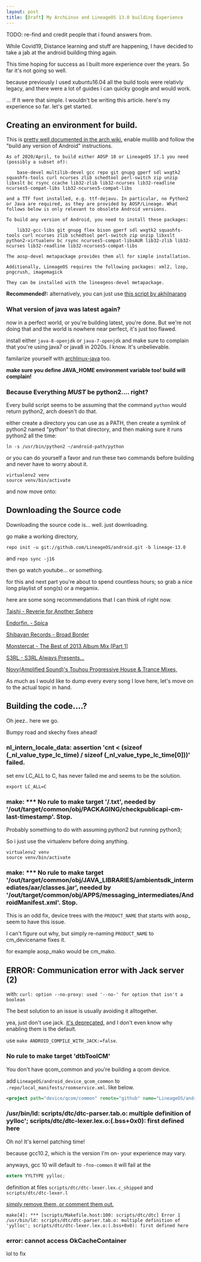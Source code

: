 ```yaml
---
layout: post
title: [Draft] My ArchLinux and LineageOS 13.0 building Experience
---
```


TODO: re-find and credit people that i found answers from.

While Covid19, Distance learning and stuff are happening, I have decided to take a jab at the android building thing again. 

This time hoping for success as I built more experience over the years. So far it's not going so well.

because previously I used xubuntu16.04 all the build tools were relativly legacy, and there were a lot of guides i can quicky google and would work.

... If It were that simple. I wouldn't be writing this article. here's my experience so far. let's get started.

## Creating an environment for build.

This is [pretty well documented in the arch wiki.](https://wiki.archlinux.org/index.php/Android#Required_packages) enable mulilib and follow the "build any version of Android" instructions.

```
As of 2020/April, to build either AOSP 10 or LineageOS 17.1 you need (possibly a subset of):

    base-devel multilib-devel gcc repo git gnupg gperf sdl wxgtk2 squashfs-tools curl ncurses zlib schedtool perl-switch zip unzip libxslt bc rsync ccache lib32-zlib lib32-ncurses lib32-readline ncurses5-compat-libs lib32-ncurses5-compat-libs

and a TTF font installed, e.g. ttf-dejavu. In particular, no Python2 or Java are required, as they are provided by AOSP/Lineage. What follows below is only relevant to obsolete Android versions.

To build any version of Android, you need to install these packages:

    lib32-gcc-libs git gnupg flex bison gperf sdl wxgtk2 squashfs-tools curl ncurses zlib schedtool perl-switch zip unzip libxslt python2-virtualenv bc rsync ncurses5-compat-libsAUR lib32-zlib lib32-ncurses lib32-readline lib32-ncurses5-compat-libs

The aosp-devel metapackage provides them all for simple installation.

Additionally, LineageOS requires the following packages: xml2, lzop, pngcrush, imagemagick

They can be installed with the lineageos-devel metapackage.
```

**Recommended!:** alternatively, you can just use [this script by akhilnarang](https://github.com/akhilnarang/scripts/blob/master/setup/arch-manjaro.sh)

### What version of java was latest again?

now in a perfect world, or you're building latest, you're done. But we're not doing that and the world is nowhere near perfect, it's just too flawed.

install either ``java-8-openjdk`` or ``java-7-openjdk`` and make sure to complain that you're using java7 or java8 in 2020s. I know. It's unbelievable.

familarize yourself with [archlinux-java](https://wiki.archlinux.org/index.php/Java) too.

**make sure you define JAVA_HOME environment variable too! build will complain!**

### Because Everything _MUST_ be python2.... right?

Every build script seems to be assuming that the command ``python`` would return python2, arch doesn't do that.

either create a directory you can use as a PATH, then create a symlink of python2 named "python" to that directory, and then making sure it runs python2 all the time:

``ln -s /usr/bin/python2 ~/android-path/python``

or you can do yourself a favor and run these two commands before building and never have to worry about it.

```
virtualenv2 venv
source venv/bin/activate
```

and now move onto: 

## Downloading the Source code

Downloading the source code is... well. just downloading. 

go make a working directory,

``repo init -u git://github.com/LineageOS/android.git -b lineage-13.0``

and ``repo sync -j16``

then go watch youtube... or something.

for this and next part you're about to spend countless hours; so grab a nice long playlist of song(s) or a megamix.

here are some song recommendations that I can think of right now.

[Taishi - Reverie for Another Sphere](https://youtu.be/5M-CfgAG2n4)

[Endorfin. - Spica](https://youtu.be/34Q1fGg70hA)

[Shibayan Records - Broad Border](https://youtu.be/w6He_2X-06c)

[Monstercat - The Best of 2013 Album Mix [Part 1]](https://youtu.be/w6He_2X-06c)

[S3RL - S3RL Always Presents...](https://youtu.be/XwLakmNQzHY)

[Novy(Amplified Sound)'s Touhou Progressive House & Trance Mixes,](https://www.youtube.com/playlist?list=PLqGzPZvdSk1OKWSj2d6nTPSJSCjQrUn6j)

As much as I would like to dump every every song I love here, let's move on to the actual topic in hand.

## Building the code....?

Oh jeez.. here we go.

Bumpy road and skechy fixes ahead!

### nl_intern_locale_data: assertion 'cnt < (sizeof (_nl_value_type_lc_time) / sizeof (_nl_value_type_lc_time[0]))' failed.

set env LC_ALL to C, has never failed me and seems to be the solution.

``export LC_ALL=C``

### make: *** No rule to make target '/.txt', needed by '/out/target/common/obj/PACKAGING/checkpublicapi-cm-last-timestamp'. Stop.

Probably something to do with assuming python2 but running python3; 

So i just use the virtualenv before doing anything.

```
virtualenv2 venv
source venv/bin/activate
```

### make: *** No rule to make target '/out/target/common/obj/JAVA_LIBRARIES/ambientsdk_intermediates/aar/classes.jar', needed by '/out/target/common/obj/APPS/messaging_intermediates/AndroidManifest.xml'. Stop.

This is an odd fix, device trees with the ``PRODUCT_NAME`` that starts with aosp_ seem to have this issue.

I can't figure out why, but simply re-naming ``PRODUCT_NAME`` to cm_devicename fixes it.

for example aosp_mako would be cm_mako.

## ERROR: Communication error with Jack server (2)

with: ``curl: option --no-proxy: used '--no-' for option that isn't a boolean``

The best solution to an issue is usually avoiding it alltogether.

yea, just don't use jack. [it's deprecated](https://android-developers.googleblog.com/2017/03/future-of-java-8-language-feature.html), and I don't even know why enabling them is the default.

use ``make ANDROID_COMPILE_WITH_JACK:=false``.

### No rule to make target 'dtbToolCM'

You don't have qcom_common and you're building a qcom device.

add ``LineageOS/android_device_qcom_common`` to ``.repo/local_manifests/roomservice.xml``. like below.

```xml
<project path="device/qcom/common" remote="github" name="LineageOS/android_device_qcom_common"/>
```

### /usr/bin/ld: scripts/dtc/dtc-parser.tab.o: multiple definition of yylloc'; scripts/dtc/dtc-lexer.lex.o:(.bss+0x0): first defined here

Oh no! It's kernel patching time!

because gcc10.2, which is the version I'm on- your experience may vary.

anyways, gcc 10 will default to ``-fno-common`` it will fail at the 
```c
extern YYLTYPE yylloc;
```
definition at files ``scripts/dtc/dtc-lexer.lex.c_shipped`` and ``scripts/dtc/dtc-lexer.l``

[simply remove them, or comment them out.](https://review.lineageos.org/c/LineageOS/android_kernel_oneplus_sm8150/+/273023)

```
make[4]: *** [scripts/Makefile.host:100: scripts/dtc/dtc] Error 1
/usr/bin/ld: scripts/dtc/dtc-parser.tab.o: multiple definition of 'yylloc'; scripts/dtc/dtc-lexer.lex.o:(.bss+0x0): first defined here
```

### error: cannot access OkCacheContainer

lol to fix
